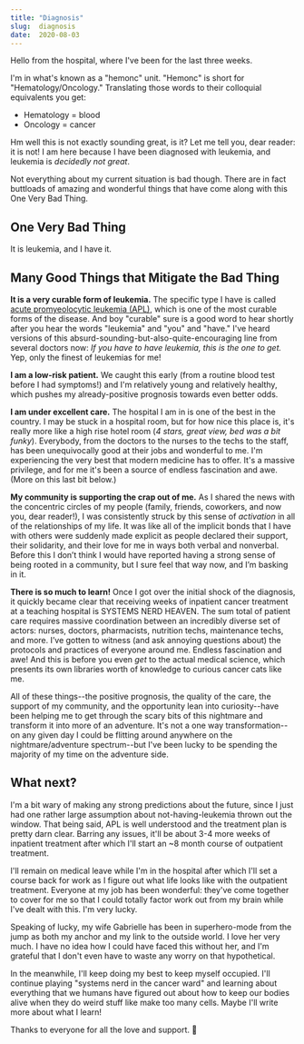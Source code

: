 ```yaml
---
title: "Diagnosis"
slug:  diagnosis
date:  2020-08-03
---
```


Hello from the hospital, where I've been for the last three weeks.

I'm in what's known as a "hemonc" unit. "Hemonc" is short for "Hematology/Oncology." Translating those words to their colloquial equivalents you get:

 * Hematology = blood
 * Oncology = cancer

Hm well this is not exactly sounding great, is it? Let me tell you, dear reader: it is not! I am here because I have been diagnosed with leukemia, and leukemia is _decidedly not great_.

Not everything about my current situation is bad though. There are in fact buttloads of amazing and wonderful things that have come along with this One Very Bad Thing.

## One Very Bad Thing

It is leukemia, and I have it.

## Many Good Things that Mitigate the Bad Thing

**It is a very curable form of leukemia.** The specific type I have is called [acute promyeolocytic leukemia (APL)](https://en.wikipedia.org/wiki/Acute_promyelocytic_leukemia), which is one of the most curable forms of the disease. And boy "curable" sure is a good word to hear shortly after you hear the words "leukemia" and "you" and "have." I've heard versions of this absurd-sounding-but-also-quite-encouraging line from several doctors now: _If you have to have leukemia, this is the one to get._ Yep, only the finest of leukemias for me!

**I am a low-risk patient.** We caught this early (from a routine blood test before I had symptoms!) and I'm relatively young and relatively healthy, which pushes my already-positive prognosis towards even better odds.

**I am under excellent care.** The hospital I am in is one of the best in the country. I may be stuck in a hospital room, but for how nice this place is, it's really more like a high rise hotel room (_4 stars, great view, bed was a bit funky_). Everybody, from the doctors to the nurses to the techs to the staff, has been unequivocally good at their jobs and wonderful to me. I'm experiencing the very best that modern medicine has to offer. It's a massive privilege, and for me it's been a source of endless fascination and awe. (More on this last bit below.)

**My community is supporting the crap out of me.** As I shared the news with the concentric circles of my people (family, friends, coworkers, and now you, dear reader!), I was consistently struck by this sense of _activation_ in all of the relationships of my life. It was like all of the implicit bonds that I have with others were suddenly made explicit as people declared their support, their solidarity, and their love for me in ways both verbal and nonverbal. Before this I don’t think I would have reported having a strong sense of being rooted in a community, but I sure feel that way now, and I’m basking in it.

**There is so much to learn!** Once I got over the initial shock of the diagnosis, it quickly became clear that receiving weeks of inpatient cancer treatment at a teaching hospital is SYSTEMS NERD HEAVEN. The sum total of patient care requires massive coordination between an incredibly diverse set of actors: nurses, doctors, pharmacists, nutrition techs, maintenance techs, and more. I’ve gotten to witness (and ask annoying questions about) the protocols and practices of everyone around me. Endless fascination and awe! And this is before you even _get_ to the actual medical science, which presents its own libraries worth of knowledge to curious cancer cats like me.

All of these things--the positive prognosis, the quality of the care, the support of my community, and the opportunity lean into curiosity--have been helping me to get through the scary bits of this nightmare and transform it into more of an adventure. It's not a one way transformation--on any given day I could be flitting around anywhere on the nightmare/adventure spectrum--but I've been lucky to be spending the majority of my time on the adventure side.

## What next?

I'm a bit wary of making any strong predictions about the future, since I just had one rather large assumption about not-having-leukemia thrown out the window. That being said, APL is well understood and the treatment plan is pretty darn clear. Barring any issues, it'll be about 3-4 more weeks of inpatient treatment after which I'll start an ~8 month course of outpatient treatment.

I'll remain on medical leave while I'm in the hospital after which I'll set a course back for work as I figure out what life looks like with the outpatient treatment. Everyone at my job has been wonderful: they've come together to cover for me so that I could totally factor work out from my brain while I've dealt with this. I'm very lucky.

Speaking of lucky, my wife Gabrielle has been in superhero-mode from the jump as both my anchor and my link to the outside world. I love her very much. I have no idea how I could have faced this without her, and I'm grateful that I don't even have to waste any worry on that hypothetical.

In the meanwhile, I'll keep doing my best to keep myself occupied. I'll continue playing "systems nerd in the cancer ward" and learning about everything that we humans have figured out about how to keep our bodies alive when they do weird stuff like make too many cells. Maybe I'll write more about what I learn!

Thanks to everyone for all the love and support. 💜
